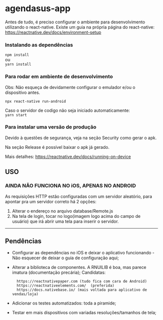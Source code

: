 # agendasus-app

Antes de tudo, é preciso configurar o ambiente para desenvolvimento utilizando o react-native. Existe um guia na própria página do react-native: https://reactnative.dev/docs/environment-setup

### Instalando as dependências

`npm install`
 <br/>ou 
<br/>`yarn install`

### Para rodar em ambiente de desenvolvimento
Obs: Não esqueça de devidamente configurar o emulador e/ou o dispositivo antes.

`npx react-native run-android`

Caso o servidor de codigo não seja iniciado automaticamente:
<br/>
`yarn start`

### Para instalar uma versão de produção
Devido à questões de segurança, veja na seção Security como gerar o apk.

Na seção Release é possível baixar o apk já gerado.

Mais detalhes:
https://reactnative.dev/docs/running-on-device


## USO
### AINDA NÃO FUNCIONA NO iOS, APENAS NO ANDROID

As requisições HTTP estão configuradas com um servidor aleatório, para apontar pra um servidor correto há 2 opções:
1. Alterar o endereço no arquivo database/Remote.js
2. Na tela de login, tocar no logo(imagem logo acima do campo de usuário) que irá abrir uma tela para inserir o servidor.



------------

## Pendências
- Configurar as dependências no iOS e deixar o aplicativo funcionando - Não esquecer de deixar o guia de configuração aqui;
- Alterar a biblioteca de componentes. A RNUILIB é boa, mas parece imatura (documentação precária);
	Candidatas: 

		https://reactnativepaper.com (tudo fica com cara de Android)
		https://reactnativeelements.com/  (preferida)
		https://docs.nativebase.io/ (mais voltada para aplicativo de vendas/loja)

- Adicionar os testes automatizados: toda a piramide;
- Testar em mais dispositivos com variadas resoluções/tamanhos de tela;
